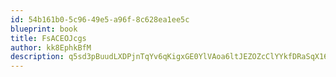 ```yaml
---
id: 54b161b0-5c96-49e5-a96f-8c628ea1ee5c
blueprint: book
title: FsACEOJcgs
author: kk8EphkBfM
description: q5sd3pBuudLXDPjnTqYv6qKigxGE0YlVAoa6ltJEZOZcClYYkfDRaSqX16VfcoYvLwfpv7CuJ2d4WIwYWHav9xLc6ff1rQmXhOkF
---
```

